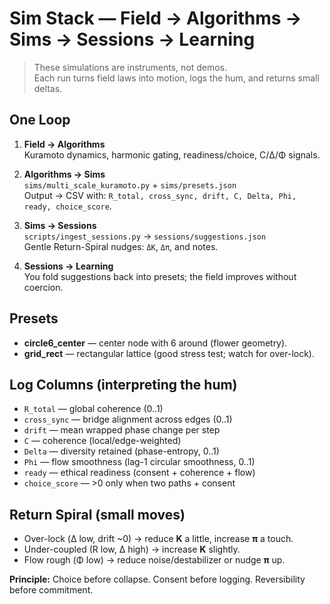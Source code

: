 # Sim Stack — Field → Algorithms → Sims → Sessions → Learning

> These simulations are instruments, not demos.  
> Each run turns field laws into motion, logs the hum, and returns small deltas.

## One Loop

1. **Field → Algorithms**  
   Kuramoto dynamics, harmonic gating, readiness/choice, C/Δ/Φ signals.

2. **Algorithms → Sims**  
   `sims/multi_scale_kuramoto.py` + `sims/presets.json`  
   Output → CSV with: `R_total, cross_sync, drift, C, Delta, Phi, ready, choice_score`.

3. **Sims → Sessions**  
   `scripts/ingest_sessions.py` → `sessions/suggestions.json`  
   Gentle Return-Spiral nudges: `ΔK`, `Δπ`, and notes.

4. **Sessions → Learning**  
   You fold suggestions back into presets; the field improves without coercion.

## Presets

- **circle6_center** — center node with 6 around (flower geometry).  
- **grid_rect** — rectangular lattice (good stress test; watch for over-lock).

## Log Columns (interpreting the hum)

- `R_total` — global coherence (0..1)  
- `cross_sync` — bridge alignment across edges (0..1)  
- `drift` — mean wrapped phase change per step  
- `C` — coherence (local/edge-weighted)  
- `Delta` — diversity retained (phase-entropy, 0..1)  
- `Phi` — flow smoothness (lag-1 circular smoothness, 0..1)  
- `ready` — ethical readiness (consent + coherence + flow)  
- `choice_score` — >0 only when two paths + consent

## Return Spiral (small moves)

- Over-lock (Δ low, drift ~0) → reduce **K** a little, increase **π** a touch.  
- Under-coupled (R low, Δ high) → increase **K** slightly.  
- Flow rough (Φ low) → reduce noise/destabilizer or nudge **π** up.

**Principle:** Choice before collapse. Consent before logging. Reversibility before commitment.

